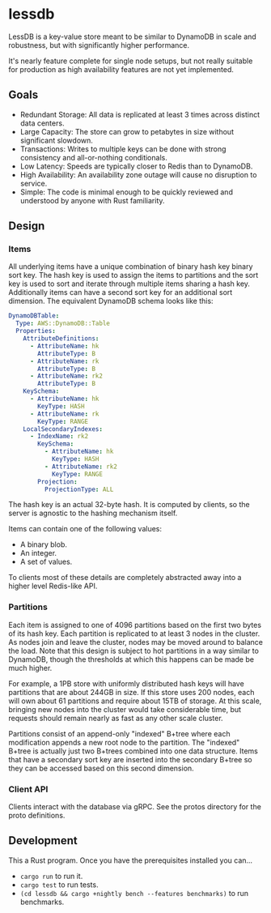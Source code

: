 # lessdb

LessDB is a key-value store meant to be similar to DynamoDB in scale and robustness, but with significantly higher performance.

It's nearly feature complete for single node setups, but not really suitable for production as high availability features are not yet implemented.

## Goals

* Redundant Storage: All data is replicated at least 3 times across distinct data centers.
* Large Capacity: The store can grow to petabytes in size without significant slowdown.
* Transactions: Writes to multiple keys can be done with strong consistency and all-or-nothing conditionals.
* Low Latency: Speeds are typically closer to Redis than to DynamoDB.
* High Availability: An availability zone outage will cause no disruption to service.
* Simple: The code is minimal enough to be quickly reviewed and understood by anyone with Rust familiarity.

## Design

### Items

All underlying items have a unique combination of binary hash key binary sort
key. The hash key is used to assign the items to partitions and the sort key is
used to sort and iterate through multiple items sharing a hash key.
Additionally items can have a second sort key for an additional sort dimension.
The equivalent DynamoDB schema looks like this:

```yaml
DynamoDBTable:
  Type: AWS::DynamoDB::Table
  Properties:
    AttributeDefinitions:
      - AttributeName: hk
        AttributeType: B
      - AttributeName: rk
        AttributeType: B
      - AttributeName: rk2
        AttributeType: B
    KeySchema:
      - AttributeName: hk
        KeyType: HASH
      - AttributeName: rk
        KeyType: RANGE
    LocalSecondaryIndexes:
      - IndexName: rk2
        KeySchema:
          - AttributeName: hk
            KeyType: HASH
          - AttributeName: rk2
            KeyType: RANGE
        Projection:
          ProjectionType: ALL
```

The hash key is an actual 32-byte hash. It is computed by clients, so the
server is agnostic to the hashing mechanism itself.

Items can contain one of the following values:

* A binary blob.
* An integer.
* A set of values.

To clients most of these details are completely abstracted away into a higher
level Redis-like API.

### Partitions

Each item is assigned to one of 4096 partitions based on the first two bytes of
its hash key. Each partition is replicated to at least 3 nodes in the cluster.
As nodes join and leave the cluster, nodes may be moved around to balance the
load. Note that this design is subject to hot partitions in a way similar to
DynamoDB, though the thresholds at which this happens can be made be much
higher.

For example, a 1PB store with uniformly distributed hash keys will have
partitions that are about 244GB in size. If this store uses 200 nodes, each
will own about 61 partitions and require about 15TB of storage. At this scale,
bringing new nodes into the cluster would take considerable time, but requests
should remain nearly as fast as any other scale cluster.

Partitions consist of an append-only "indexed" B+tree where each modification
appends a new root node to the partition. The "indexed" B+tree is actually just two
B+trees combined into one data structure. Items that have a secondary sort key
are inserted into the secondary B+tree so they can be accessed based on this
second dimension.

### Client API

Clients interact with the database via gRPC. See the protos directory for the
proto definitions.

## Development

This a Rust program. Once you have the prerequisites installed you can...

* `cargo run` to run it.
* `cargo test` to run tests.
* `(cd lessdb && cargo +nightly bench --features benchmarks)` to run benchmarks.
